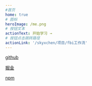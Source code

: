 ```yaml
---
#首页
home: true  
# 图标
heroImage: /me.png
# 按钮文本
actionText: 开始学习 →
# 按钮点击跳转路径
actionLink: '/skyxchen/项目/fbi工作流'
---
```


[github](https://github.com/destiny4)

[掘金](https://juejin.cn/user/3034307825007182)

[npm](https://www.npmjs.com/~destiny4)
